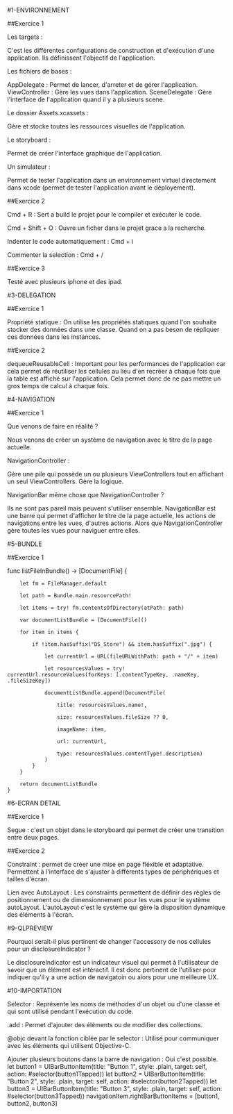 #1-ENVIRONNEMENT

##Exercice 1

Les targets :

C'est les différentes configurations de construction et d'exécution d'une application. Ils définissent l'objectif de l'application.

Les fichiers de bases :

AppDelegate : Permet de lancer, d'arreter et de gérer l'application. 
ViewController : Gère les vues dans l'application.
SceneDelegate : Gère l'interface de l'application quand il y a plusieurs scene.

Le dossier Assets.xcassets :

Gère et stocke toutes les ressources visuelles de l'application.

Le storyboard :

Permet de créer l'interface graphique de l'application.

Un simulateur : 

Permet de tester l'application dans un environnement virtuel directement dans xcode (permet de tester l'application avant le déployement).

##Exercice 2 

Cmd + R : Sert a build le projet pour le compiler et exécuter le code.

Cmd + Shift + O : Ouvre un ficher dans le projet grace a la recherche.

Indenter le code automatiquement : Cmd + i

Commenter la selection : Cmd + /

##Exercice 3

Testé avec plusieurs iphone et des ipad.

#3-DELEGATION

##Exercice 1 

Propriété statique : On utilise les propriétés statiques quand l'on souhaite stocker des données dans une classe. Quand on a pas beson de répliquer ces données dans les instances.

##Exercice 2 

dequeueReusableCell : Important pour les performances de l'application car cela permet de réutiliser les cellules au lieu d'en recréer à chaque fois que la table est affiché sur l'application. Cela permet donc de ne pas mettre un gros temps de calcul à chaque fois.

#4-NAVIGATION

##Exercice 1

Que venons de faire en réalité ?

Nous venons de créer un système de navigation avec le titre de la page actuelle. 

NavigationController :

Gère une pile qui possède un ou plusieurs ViewControllers tout en affichant un seul ViewControllers. Gère la logique.

NavigationBar même chose que NavigationController ?

Ils ne sont pas pareil mais peuvent s'utiliser ensemble. NavigationBar est une barre qui permet d'afficher le titre de la page actuelle, les actions de navigations entre les vues, d'autres actions. Alors que NavigationController gère toutes les vues pour naviguer entre elles.

#5-BUNDLE

##Exercice 1 

<!-- fonction qui retourne un DocumentFile-->
func listFileInBundle() -> [DocumentFile] {
<!-- initialise l'emplacement a recherche par défaut-->
        let fm = FileManager.default
<!-- récupère le chemin du bundle de l'application-->
        let path = Bundle.main.resourcePath!
<!-- récupère tous les fichiers du repertoire-->
        let items = try! fm.contentsOfDirectory(atPath: path)
<!-- crée une liste de tous les documents -->
        var documentListBundle = [DocumentFile]()
<!-- pour tous les item dans la liste d'items-->
        for item in items {
<!-- si le fichier ne termine pas par "DS_Store" et termine par ".jpg"-->
            if !item.hasSuffix("DS_Store") && item.hasSuffix(".jpg") {
<!-- donne un url actuel qui est le chemin avec le nom de l'item a la fin-->
                let currentUrl = URL(fileURLWithPath: path + "/" + item)
<!-- donne a l'url actuelle des valeurs comme un type de contenu, un nom et une taille de fichier-->
                let resourcesValues = try! currentUrl.resourceValues(forKeys: [.contentTypeKey, .nameKey, .fileSizeKey])
<!-- ajoute a la liste documentListBundle un DocumentFile-->
                documentListBundle.append(DocumentFile(
<!-- donne au DocumentFile le nom de l'url actuelle grace a resourcesValues-->
                    title: resourcesValues.name!,
<!-- donne une taille de fichier et si il n'y en a pas donne 0-->
                    size: resourcesValues.fileSize ?? 0, 
<!-- le nom de l'image est le nom de l'item-->
                    imageName: item,
<!-- l'url est l'url actuelle-->
                    url: currentUrl,
<!-- donne un type-->
                    type: resourcesValues.contentType!.description)
                )
            }
        }
<!-- le retour de la fonction est la liste documentListBundle--> 
        return documentListBundle
    }

#6-ECRAN DETAIL

##Exercice 1

Segue : c'est un objet dans le storyboard qui permet de créer une transition entre deux pages.

##Exercice 2

Constraint : permet de créer une mise en page fléxible et adaptative. Permettent à l'interface de s'ajuster à différents types de périphériques et tailles d'écran.

Lien avec AutoLayout : Les constraints permettent de définir des règles de positionnement ou de dimensionnement pour les vues pour le système autoLayout. L'autoLayout c'est le système qui gère la disposition dynamique des éléments à l'écran.

#9-QLPREVIEW

Pourquoi serait-il plus pertinent de changer l'accessory de nos cellules pour un disclosureIndicator ?

Le disclosureIndicator est un indicateur visuel qui permet à l'utilisateur de savoir que un élément est intéractif. Il est donc pertinent de l'utiliser pour indiquer qu'il y a une action de navigatoin ou alors pour une meilleure UX.

#10-IMPORTATION

Selector : Représente les noms de méthodes d'un objet ou d'une classe et qui sont utilisé pendant l'exécution du code.

.add : Permet d'ajouter des éléments ou de modifier des collections.

@objc devant la fonction ciblée par le selector : Utilisé pour communiquer avec les éléments qui utilisent Objective-C.

Ajouter plusieurs boutons dans la barre de navigation : Oui c'est possible. 
    let button1 = UIBarButtonItem(title: "Button 1", style: .plain, target: self, action: #selector(button1Tapped))
    let button2 = UIBarButtonItem(title: "Button 2", style: .plain, target: self, action: #selector(button2Tapped))
    let button3 = UIBarButtonItem(title: "Button 3", style: .plain, target: self, action: #selector(button3Tapped))
    navigationItem.rightBarButtonItems = [button1, button2, button3]
